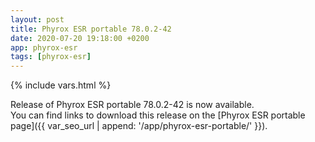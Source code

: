 ```yaml
---
layout: post
title: Phyrox ESR portable 78.0.2-42
date: 2020-07-20 19:18:00 +0200
app: phyrox-esr
tags: [phyrox-esr]
---
```

{% include vars.html %}

Release of Phyrox ESR portable 78.0.2-42 is now available.<br />
You can find links to download this release on the [Phyrox ESR portable page]({{ var_seo_url | append: '/app/phyrox-esr-portable/' }}).
